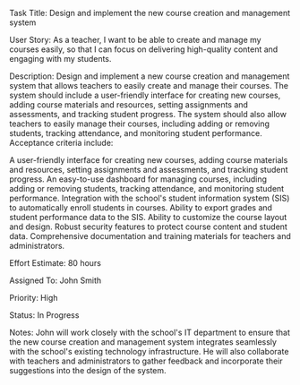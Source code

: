 Task Title: Design and implement the new course creation and management system

User Story: 
As a teacher, I want to be able to create and manage my courses easily, so that I can focus on delivering high-quality content and engaging with my students.

Description:
Design and implement a new course creation and management system that allows teachers to easily create and manage their courses. The system should include a user-friendly interface for creating new courses, adding course materials and resources, setting assignments and assessments, and tracking student progress. The system should also allow teachers to easily manage their courses, including adding or removing students, tracking attendance, and monitoring student performance. Acceptance criteria include:

A user-friendly interface for creating new courses, adding course materials and resources, setting assignments and assessments, and tracking student progress.
An easy-to-use dashboard for managing courses, including adding or removing students, tracking attendance, and monitoring student performance.
Integration with the school's student information system (SIS) to automatically enroll students in courses.
Ability to export grades and student performance data to the SIS.
Ability to customize the course layout and design.
Robust security features to protect course content and student data.
Comprehensive documentation and training materials for teachers and administrators.

Effort Estimate: 80 hours

Assigned To: John Smith

Priority: High

Status: In Progress

Notes: John will work closely with the school's IT department to ensure that the new course creation and management system integrates seamlessly with the school's existing technology infrastructure. He will also collaborate with teachers and administrators to gather feedback and incorporate their suggestions into the design of the system.